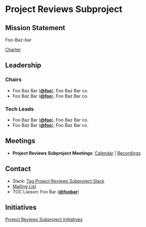 # Project Reviews Subproject

## Mission Statement
Foo-Baz-bar

[Charter](./charter.md)

## Leadership
### Chairs
- Foo Baz Bar (**[@foo](https://github.com/foo)**), Foo Baz Bar co.
- Foo Baz Bar (**[@foo](https://github.com/foo)**), Foo Baz Bar co.
### Tech Leads
- Foo Baz Bar (**[@foo](https://github.com/foo)**), Foo Baz Bar co.
- Foo Baz Bar (**[@foo](https://github.com/foo)**), Foo Baz Bar co.

## Meetings
- **Project Reviews Subproject Meetings**: [Calendar](https://zoom-lfx.platform.linuxfoundation.org/meetings/toc-project-reviews-subproject?view=list) | [Recordings](https://www.youtube.com/playlist?foo)

## Contact
- Slack: [Tag Project Reviews Subproject Slack](https://cloud-native.slack.com/archives/https://cloud-native.slack.com/archives/C08KBHCQDPF)
- [Mailing List](https://lists.cncf.io/g/cncf-project-reviews-subproject)
- TOC Liaison: Foo Bar (**[@foobar](https://github.com/foobar)**)
## Initiatives
[Project Reviews Subproject Initiatives](https://github.com/cncf/toc/issues?q=label%3Atoc%2Fcontributor-strategy-subproject-initiative)